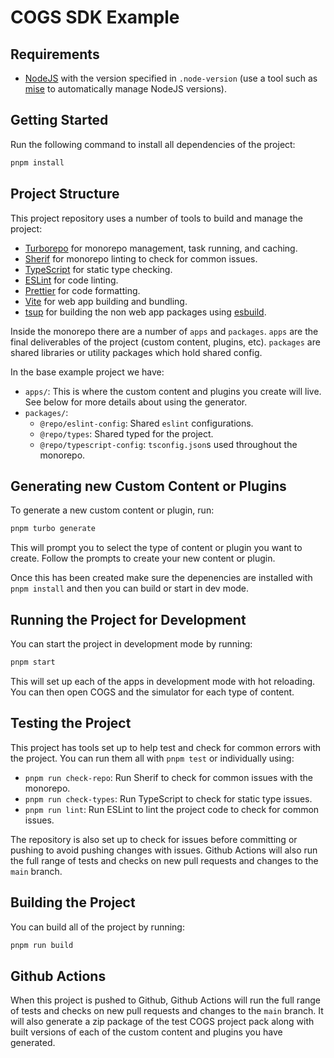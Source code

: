 # COGS SDK Example

## Requirements

- [NodeJS](https://nodejs.org/) with the version specified in `.node-version` (use a tool such as [mise](https://mise.jdx.dev) to automatically manage NodeJS versions).

## Getting Started

Run the following command to install all dependencies of the project:

```sh
pnpm install
```

## Project Structure

This project repository uses a number of tools to build and manage the project:

- [Turborepo](https://turbo.build) for monorepo management, task running, and caching.
- [Sherif](https://github.com/QuiiBz/sherif) for monorepo linting to check for common issues.
- [TypeScript](https://www.typescriptlang.org/) for static type checking.
- [ESLint](https://eslint.org/) for code linting.
- [Prettier](https://prettier.io) for code formatting.
- [Vite](https://vite.dev) for web app building and bundling.
- [tsup](https://tsup.egoist.dev) for building the non web app packages using [esbuild](https://github.com/evanw/esbuild).

Inside the monorepo there are a number of `apps` and `packages`. `apps` are the final deliverables of the project (custom content, plugins, etc). `packages` are shared libraries or utility packages which hold shared config.

In the base example project we have:

- `apps/`: This is where the custom content and plugins you create will live. See below for more details about using the generator.
- `packages/`:
  - `@repo/eslint-config`: Shared `eslint` configurations.
  - `@repo/types`: Shared typed for the project.
  - `@repo/typescript-config`: `tsconfig.json`s used throughout the monorepo.

## Generating new Custom Content or Plugins

To generate a new custom content or plugin, run:

```sh
pnpm turbo generate
```

This will prompt you to select the type of content or plugin you want to create. Follow the prompts to create your new content or plugin.

Once this has been created make sure the depenencies are installed with `pnpm install` and then you can build or start in dev mode.

## Running the Project for Development

You can start the project in development mode by running:

```sh
pnpm start
```

This will set up each of the apps in development mode with hot reloading. You can then open COGS and the simulator for each type of content.

## Testing the Project

This project has tools set up to help test and check for common errors with the project. You can run them all with `pnpm test` or individually using:

- `pnpm run check-repo`: Run Sherif to check for common issues with the monorepo.
- `pnpm run check-types`: Run TypeScript to check for static type issues.
- `pnpm run lint`: Run ESLint to lint the project code to check for common issues.

The repository is also set up to check for issues before committing or pushing to avoid pushing changes with issues. Github Actions will also run the full range of tests and checks on new pull requests and changes to the `main` branch.

## Building the Project

You can build all of the project by running:

```sh
pnpm run build
```

## Github Actions

When this project is pushed to Github, Github Actions will run the full range of tests and checks on new pull requests and changes to the `main` branch. It will also generate a zip package of the test COGS project pack along with built versions of each of the custom content and plugins you have generated.
